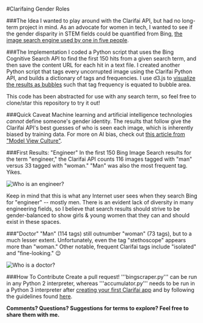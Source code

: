 #Clarifaing Gender Roles

###The Idea
I wanted to play around with the Clarifai API, but had no long-term project in mind. As an advocate for women in tech, I wanted to see if the gender disparity in STEM fields could be quantified from Bing, [the image search engine used by one in five people](http://money.cnn.com/2015/04/16/technology/bing-usage/).

###The Implementation
I coded a Python script that uses the Bing Cognitive Search API to find the first 150 hits from a given search term, and then save the content URL for each hit in a text file. I created another Python script that tags every uncorrupted image using the Clarifai Python API, and builds a dictionary of tags and frequencies. I use d3.js to [visualize the results as bubbles](http://bl.ocks.org/mbostock/4063269) such that tag frequency is equated to bubble area.

This code has been abstracted for use with any search term, so feel free to clone/star this repository to try it out!

###Quick Caveat
Machine learning and artificial intelligence technologies *cannot* define someone's gender identity. The results that follow give the Clarifai API's best guesses of who is seen each image, which is inherently biased by training data. For more on AI bias, check out [this article from "Model View Culture"](https://modelviewculture.com/pieces/the-hidden-dangers-of-ai-for-queer-and-trans-people).

###First Results: "Engineer"
In the first 150 Bing Image Search results for the term "engineer," the Clarifai API counts 116 images tagged with "man" versus 33 tagged with "woman." "Man" was also the most frequent tag. Yikes. 

![Who is an engineer?](https://raw.githubusercontent.com/alainakafkes/clarifaing-gender-roles/master/engineer/engineerviz.png)

Keep in mind that this is what any Internet user sees when they search Bing for "engineer" -- mostly men. There is an evident lack of diversity in many engineering fields, so I believe that search results should strive to be gender-balanced to show girls & young women that they can and should exist in these spaces.

###"Doctor"
"Man" (114 tags) still outnumber "woman" (73 tags), but to a much lesser extent. Unfortunately, even the tag "stethoscope" appears more than "woman." Other notable, frequent Clarifai tags include "isolated" and "fine-looking." 😉

![Who is a doctor?](https://raw.githubusercontent.com/alainakafkes/clarifaing-gender-roles/master/doctor/doctorviz.png)

###How To Contribute
Create a pull request! '''bingscraper.py''' can be run in any Python 2 interpreter, whereas '''accumulator.py''' needs to be run in a Python 3 interpreter after [creating your first Clarifai app](https://developer.clarifai.com/) and by following the guidelines found [here](https://github.com/Clarifai/clarifai-python).

**Comments? Questions? Suggestions for terms to explore? Feel free to share them with me.**
